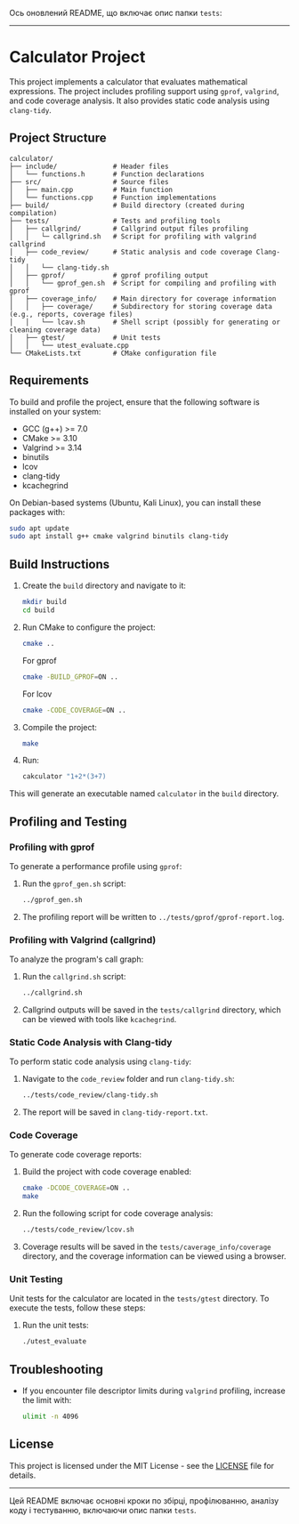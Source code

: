 Ось оновлений README, що включає опис папки `tests`:

---

# Calculator Project

This project implements a calculator that evaluates mathematical expressions. The project includes profiling support using `gprof`, `valgrind`, and code coverage analysis. It also provides static code analysis using `clang-tidy`.

## Project Structure

```
calculator/
├── include/              # Header files
│   └── functions.h       # Function declarations
├── src/                  # Source files
│   ├── main.cpp          # Main function
│   └── functions.cpp     # Function implementations
├── build/                # Build directory (created during compilation)
├── tests/                # Tests and profiling tools
│   ├── callgrind/        # Callgrind output files profiling
│   │   └─ callgrind.sh   # Script for profiling with valgrind callgrind
│   ├── code_review/      # Static analysis and code coverage Clang-tidy
│   │   └── clang-tidy.sh
│   ├── gprof/            # gprof profiling output
│   │   └── gprof_gen.sh  # Script for compiling and profiling with gprof
│   ├── coverage_info/    # Main directory for coverage information
│   │   ├── coverage/     # Subdirectory for storing coverage data (e.g., reports, coverage files)
│   │   └── lcav.sh       # Shell script (possibly for generating or cleaning coverage data)
│   ├── gtest/            # Unit tests
│   │   └── utest_evaluate.cpp
└── CMakeLists.txt        # CMake configuration file
```

## Requirements

To build and profile the project, ensure that the following software is installed on your system:

- GCC (g++) >= 7.0
- CMake >= 3.10
- Valgrind >= 3.14
- binutils
- lcov
- clang-tidy
- kcachegrind 

On Debian-based systems (Ubuntu, Kali Linux), you can install these packages with:

```bash
sudo apt update
sudo apt install g++ cmake valgrind binutils clang-tidy
```

## Build Instructions

1. Create the `build` directory and navigate to it:
   ```bash
   mkdir build
   cd build
   ```

2. Run CMake to configure the project:
   ```bash
   cmake ..
   ```
    For gprof
   ```bash
   cmake -BUILD_GPROF=ON ..
   ```
   For lcov
   ```bash
   cmake -CODE_COVERAGE=ON ..
   ```

3. Compile the project:
   ```bash
   make
   ```
4. Run:
   ```bash
   cakculator "1+2*(3+7)
   ```

This will generate an executable named `calculator` in the `build` directory.

## Profiling and Testing

### Profiling with gprof

To generate a performance profile using `gprof`:

1. Run the `gprof_gen.sh` script:
   ```bash
   ../gprof_gen.sh
   ```

2. The profiling report will be written to `../tests/gprof/gprof-report.log`.

### Profiling with Valgrind (callgrind)

To analyze the program's call graph:

1. Run the `callgrind.sh` script:
   ```bash
   ../callgrind.sh
   ```

2. Callgrind outputs will be saved in the `tests/callgrind` directory, which can be viewed with tools like `kcachegrind`.

### Static Code Analysis with Clang-tidy

To perform static code analysis using `clang-tidy`:

1. Navigate to the `code_review` folder and run `clang-tidy.sh`:
   ```bash
   ../tests/code_review/clang-tidy.sh
   ```

2. The report will be saved in `clang-tidy-report.txt`.

### Code Coverage

To generate code coverage reports:
1. Build the project with code coverage enabled:
   ```bash
   cmake -DCODE_COVERAGE=ON ..
   make
   ```

2. Run the following script for code coverage analysis:
   ```bash
   ../tests/code_review/lcov.sh
   ```

2. Coverage results will be saved in the `tests/caverage_info/coverage` directory, and the coverage information can be viewed using a browser.

### Unit Testing

Unit tests for the calculator are located in the `tests/gtest` directory. To execute the tests, follow these steps:

1. Run the unit tests:
   ```bash
   ./utest_evaluate
   ```

## Troubleshooting

- If you encounter file descriptor limits during `valgrind` profiling, increase the limit with:
  ```bash
  ulimit -n 4096
  ```

## License

This project is licensed under the MIT License - see the [LICENSE](LICENSE) file for details.

---

Цей README включає основні кроки по збірці, профілюванню, аналізу коду і тестуванню, включаючи опис папки `tests`.
